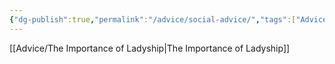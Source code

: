 ```yaml
---
{"dg-publish":true,"permalink":"/advice/social-advice/","tags":["Advice","Landing","Social"],"noteIcon":""}
---
```


[[Advice/The Importance of Ladyship\|The Importance of Ladyship]]
